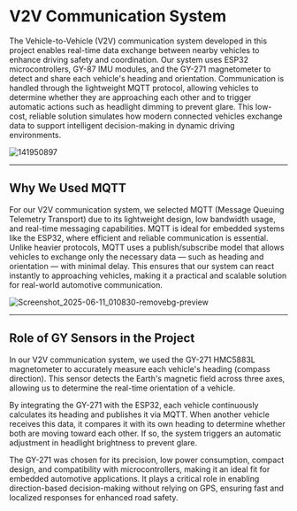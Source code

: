 # V2V Communication System

The Vehicle-to-Vehicle (V2V) communication system developed in this project enables real-time data exchange between nearby vehicles to enhance driving safety and coordination. Our system uses ESP32 microcontrollers, GY-87 IMU modules, and the GY-271 magnetometer to detect and share each vehicle's heading and orientation. Communication is handled through the lightweight MQTT protocol, allowing vehicles to determine whether they are approaching each other and to trigger automatic actions such as headlight dimming to prevent glare. This low-cost, reliable solution simulates how modern connected vehicles exchange data to support intelligent decision-making in dynamic driving environments.

![141950897](https://github.com/user-attachments/assets/c1946a7d-35af-424b-bb84-fd1150b4598c)

---

## Why We Used MQTT

For our V2V communication system, we selected MQTT (Message Queuing Telemetry Transport) due to its lightweight design, low bandwidth usage, and real-time messaging capabilities. MQTT is ideal for embedded systems like the ESP32, where efficient and reliable communication is essential. Unlike heavier protocols, MQTT uses a publish/subscribe model that allows vehicles to exchange only the necessary data — such as heading and orientation — with minimal delay. This ensures that our system can react instantly to approaching vehicles, making it a practical and scalable solution for real-world automotive communication.

![Screenshot_2025-06-11_010830-removebg-preview](https://github.com/user-attachments/assets/d3349f5c-0b2c-4ec9-82ad-9d4f74b77f0e)

---

## Role of GY Sensors in the Project

In our V2V communication system, we used the GY-271 HMC5883L magnetometer to accurately measure each vehicle's heading (compass direction). This sensor detects the Earth's magnetic field across three axes, allowing us to determine the real-time orientation of a vehicle.

By integrating the GY-271 with the ESP32, each vehicle continuously calculates its heading and publishes it via MQTT. When another vehicle receives this data, it compares it with its own heading to determine whether both are moving toward each other. If so, the system triggers an automatic adjustment in headlight brightness to prevent glare.

The GY-271 was chosen for its precision, low power consumption, compact design, and compatibility with microcontrollers, making it an ideal fit for embedded automotive applications. It plays a critical role in enabling direction-based decision-making without relying on GPS, ensuring fast and localized responses for enhanced road safety.


